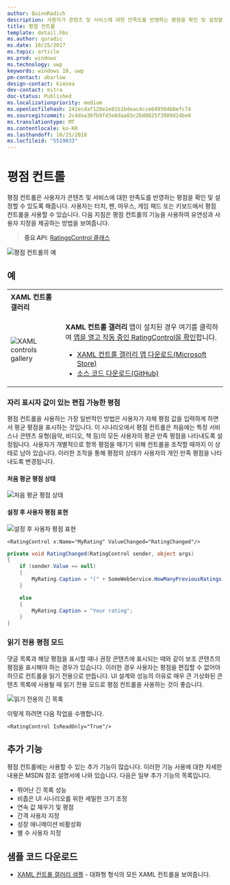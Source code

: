 ```yaml
---
author: QuinnRadich
description: 사용자가 콘텐츠 및 서비스에 대한 만족도를 반영하는 평점을 확인 및 설정할 수 있도록 해줍니다.
title: 평점 컨트롤
template: detail.hbs
ms.author: quradic
ms.date: 10/25/2017
ms.topic: article
ms.prod: windows
ms.technology: uwp
keywords: windows 10, uwp
pm-contact: abarlow
design-contact: kimsea
dev-contact: mitra
doc-status: Published
ms.localizationpriority: medium
ms.openlocfilehash: 242ecdaf128e1e01b1bdeac4cce649504b8efc74
ms.sourcegitcommit: 2c4daa36fb9fd3e8daa83c2bd0825f3989d24be8
ms.translationtype: MT
ms.contentlocale: ko-KR
ms.lasthandoff: 10/25/2018
ms.locfileid: "5519033"
---
```

# <a name="rating-control"></a>평점 컨트롤

평점 컨트롤은 사용자가 콘텐츠 및 서비스에 대한 만족도를 반영하는 평점을 확인 및 설정할 수 있도록 해줍니다. 사용자는 터치, 펜, 마우스, 게임 패드 또는 키보드에서 평점 컨트롤을 사용할 수 있습니다. 다음 지침은 평점 컨트롤의 기능을 사용하여 유연성과 사용자 지정을 제공하는 방법을 보여줍니다.

> **중요 API**: [RatingsControl 클래스](https://docs.microsoft.com/uwp/api/windows.ui.xaml.controls.ratingcontrol)

![평점 컨트롤의 예](images/rating_rs2_doc_ratings_intro.png)

## <a name="examples"></a>예

<table>
<th align="left">XAML 컨트롤 갤러리<th>
<tr>
<td><img src="images/xaml-controls-gallery-sm.png" alt="XAML controls gallery"></img></td>
<td>
    <p><strong style="font-weight: semi-bold">XAML 컨트롤 갤러리</strong> 앱이 설치된 경우 여기를 클릭하여 <a href="xamlcontrolsgallery:/item/RatingControl">앱을 열고 작동 중인 RatingControl을 확인</a>합니다.</p>
    <ul>
    <li><a href="https://www.microsoft.com/store/productId/9MSVH128X2ZT">XAML 컨트롤 갤러리 앱 다운로드(Microsoft Store)</a></li>
    <li><a href="https://github.com/Microsoft/Windows-universal-samples/tree/master/Samples/XamlUIBasics">소스 코드 다운로드(GitHub)</a></li>
    </ul>
</td>
</tr>
</table>

### <a name="editable-rating-with-placeholder-value"></a>자리 표시자 값이 있는 편집 가능한 평점

평점 컨트롤을 사용하는 가장 일반적인 방법은 사용자가 자체 평점 값을 입력하게 하면서 평균 평점을 표시하는 것입니다. 이 시나리오에서 평점 컨트롤은 처음에는 특정 서비스나 콘텐츠 유형(음악, 비디오, 책 등)의 모든 사용자의 평균 만족 평점을 나타내도록 설정됩니다. 사용자가 개별적으로 항목 평점을 매기기 위해 컨트롤을 조작할 때까지 이 상태로 남아 있습니다. 이러한 조작을 통해 평점의 상태가 사용자의 개인 만족 평점을 나타내도록 변경됩니다.

#### <a name="initial-average-rating-state"></a>처음 평균 평점 상태
![처음 평균 평점 상태](images/rating_rs2_doc_movie_aggregate.png)

#### <a name="representation-of-user-rating-once-set"></a>설정 후 사용자 평점 표현

![설정 후 사용자 평점 표현](images/rating_rs2_doc_movie_user.png)

```XAML
<RatingControl x:Name="MyRating" ValueChanged="RatingChanged"/>
```

```csharp
private void RatingChanged(RatingControl sender, object args)
{
    if (sender.Value == null)
    {
        MyRating.Caption = "(" + SomeWebService.HowManyPreviousRatings() + ")";
    }

    else
    {
        MyRating.Caption = "Your rating";
    }
}
```

### <a name="read-only-rating-mode"></a>읽기 전용 평점 모드

댓글 목록과 해당 평점을 표시할 때나 권장 콘텐츠에 표시되는 때와 같이 보조 콘텐츠의 평점을 표시해야 하는 경우가 있습니다. 이러한 경우 사용자는 평점을 편집할 수 없어야 하므로 컨트롤을 읽기 전용으로 만듭니다.
UI 설계와 성능의 이유로 매우 큰 가상화된 콘텐츠 목록에 사용될 때 읽기 전용 모드로 평점 컨트롤을 사용하는 것이 좋습니다.

![읽기 전용의 긴 목록](images/rating_rs2_doc_reviews.png)

이렇게 하려면 다음 작업을 수행합니다.

```XAML
<RatingControl IsReadOnly="True"/>
```

## <a name="additional-functionality"></a>추가 기능

평점 컨트롤에는 사용할 수 있는 추가 기능이 많습니다. 이러한 기능 사용에 대한 자세한 내용은 MSDN 참조 설명서에 나와 있습니다.
다음은 일부 추가 기능의 목록입니다.
-   뛰어난 긴 목록 성능
-   비좁은 UI 시나리오를 위한 세밀한 크기 조정
-   연속 값 채우기 및 평점
-   간격 사용자 지정
-   성장 애니메이션 비활성화
-   별 수 사용자 지정

## <a name="get-the-sample-code"></a>샘플 코드 다운로드

- [XAML 컨트롤 갤러리 샘플](https://github.com/Microsoft/Windows-universal-samples/tree/master/Samples/XamlUIBasics) - 대화형 형식의 모든 XAML 컨트롤을 보여줍니다.